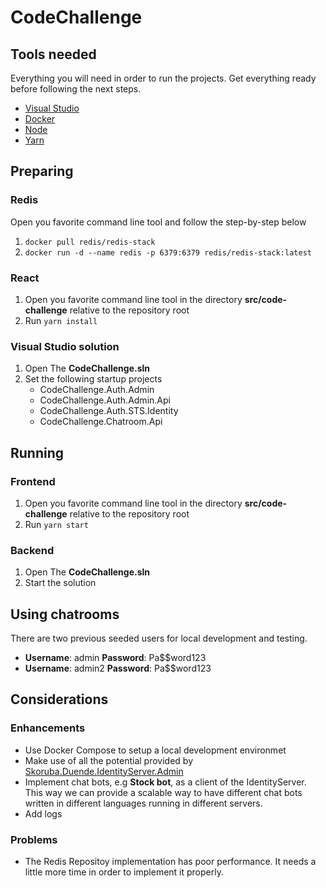 # CodeChallenge
## Tools needed

Everything you will need in order to run the projects. Get everything ready before following the next steps.
* [Visual Studio](https://visualstudio.microsoft.com/downloads/)
* [Docker](https://www.docker.com/products/docker-desktop/)
* [Node](https://nodejs.org/en/download/)
* [Yarn](https://classic.yarnpkg.com/lang/en/docs/install/#windows-stable)

## Preparing
### Redis

Open you favorite command line tool and follow the step-by-step below
1. `docker pull redis/redis-stack`
2. `docker run -d --name redis -p 6379:6379 redis/redis-stack:latest`

### React

1. Open you favorite command line tool in the directory **src/code-challenge** relative to the repository root
2. Run `yarn install`

### Visual Studio solution

1. Open The **CodeChallenge.sln**
2. Set the following startup projects
   * CodeChallenge.Auth.Admin
   * CodeChallenge.Auth.Admin.Api
   * CodeChallenge.Auth.STS.Identity
   * CodeChallenge.Chatroom.Api

## Running
### Frontend

1. Open you favorite command line tool in the directory **src/code-challenge** relative to the repository root
2. Run `yarn start`

### Backend

1. Open The **CodeChallenge.sln**
2. Start the solution

## Using chatrooms

There are two previous seeded users for local development and testing.
* **Username**: admin **Password**: Pa$$word123
* **Username**: admin2 **Password**: Pa$$word123

## Considerations
### Enhancements

* Use Docker Compose to setup a local development environmet
* Make use of all the potential provided by [Skoruba.Duende.IdentityServer.Admin]([https://](https://github.com/skoruba/Duende.IdentityServer.Admin))
* Implement chat bots, e.g **Stock bot**, as a client of the IdentityServer. This way we can provide a scalable way to have different chat bots written in different languages running in different servers.
* Add logs

### Problems
* The Redis Repositoy implementation has poor performance. It needs a little more time in order to implement it properly.